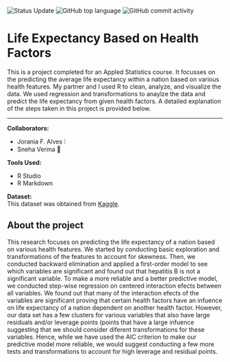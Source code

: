 ![Status Update](https://img.shields.io/badge/Status-Complete-brightgreen) ![GitHub top language](https://img.shields.io/github/languages/top/sverma1012/life-expectancy?label=R&logo=R&logoColor=%23276DC3) ![GitHub commit activity](https://img.shields.io/github/commit-activity/y/sverma1012/life-expectancy?style=flat-square)

# Life Expectancy Based on Health Factors

This is a project completed for an Appled Statistics course. It focusses on the predicting the average life expectancy within a nation based on various health features. My partner and I used R to clean, analyze, and visualize the data. We used regression and transformations to anaylze the data and predict the life expectancy from given health factors.
A detailed explanation of the steps taken in this project is provided below.

------------------------------------

**Collaborators:**<br />
* Jorania F. Alves :grey_exclamation:
* Sneha Verma :wave:

**Tools Used:**<br />
* R Studio
* R Markdown

**Dataset:**<br />
This dataset was obtained from [Kaggle](https://www.kaggle.com/kumarajarshi/life-expectancy-who). 

## About the project
This research focuses on predicting the life expectancy of a nation based on various health features. We started by conducting basic exploration and transformations of the features to account for skewness. Then, we conducted backward elimination and applied a first-order model to see which variables are significant and found out that hepatitis B is not a significant variable. To make a more reliable and a better predictive model, we conducted step-wise regression on centered interaction efects between all variables. We found out that many of the interaction efects of the variables are significant proving that certain health factors have an infuence on life expectancy of a nation dependent on another health factor. However, our data set has a few clusters for various variables that also have large residuals and/or leverage points (points that have a large infuence suggesting that we should consider diferent transformations for these variables. Hence, while we have used the AIC criterion to make our predictive model more reliable, we would suggest conducting a few more tests and transformations to account for high leverage and residual points.
